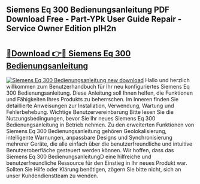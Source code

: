 ## Siemens Eq 300 Bedienungsanleitung PDF Download Free - Part-YPk User Guide Repair - Service Owner Edition pIH2n

# <h2><a href="http://df4wrt.blite.top/?on=Siemens+Eq+300+Bedienungsanleitung">🔗Download 👉🔴 Siemens Eq 300 Bedienungsanleitung</a></h2>

[![Siemens Eq 300 Bedienungsanleitung new download](https://i.imgur.com/lujVjoI.png)](http://df4wrt.blite.top/?on=Siemens+Eq+300+Bedienungsanleitung)
Hallo und herzlich willkommen zum Benutzerhandbuch für Ihr neu konfiguriertes Siemens Eq 300 Bedienungsanleitung. Diese Anleitung soll Ihnen helfen, die Funktionen und Fähigkeiten Ihres Produkts zu beherrschen. Im Inneren finden Sie detaillierte Anweisungen zur Installation, Verwendung, Wartung und Fehlerbehebung. Wichtige Benutzervereinbarung Bitte lesen Sie die Nutzungsbedingungen, bevor Sie Ihr neues Siemens Eq 300 Bedienungsanleitung in Betrieb nehmen. Zu den erweiterten Funktionen von Siemens Eq 300 Bedienungsanleitung gehören Geolokalisierung, intelligente Warnungen, anpassbare Designs und Synchronisierung mehrerer Geräte, die alle einfach über die benutzerfreundliche und intuitive Benutzeroberfläche gesteuert werden können. Wir hoffen, dass das Siemens Eq 300 BedienungsanleitungD eine hilfreiche und benutzerfreundliche Ressource für den Einstieg in Ihr neues Produkt war. Sollten Sie Hilfe oder Klärung benötigen, zögern Sie bitte nicht, sich an unser Kundendienstteam zu wenden.
